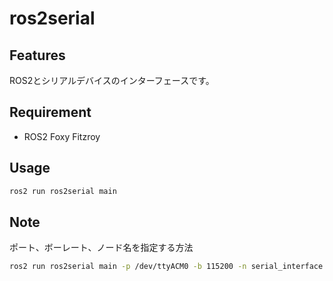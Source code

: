 # ros2serial
  
## Features

ROS2とシリアルデバイスのインターフェースです。
 
## Requirement
 
* ROS2 Foxy Fitzroy
  
## Usage

```bash
ros2 run ros2serial main 
```
 
## Note
 

ポート、ボーレート、ノード名を指定する方法

```bash
ros2 run ros2serial main -p /dev/ttyACM0 -b 115200 -n serial_interface
```
